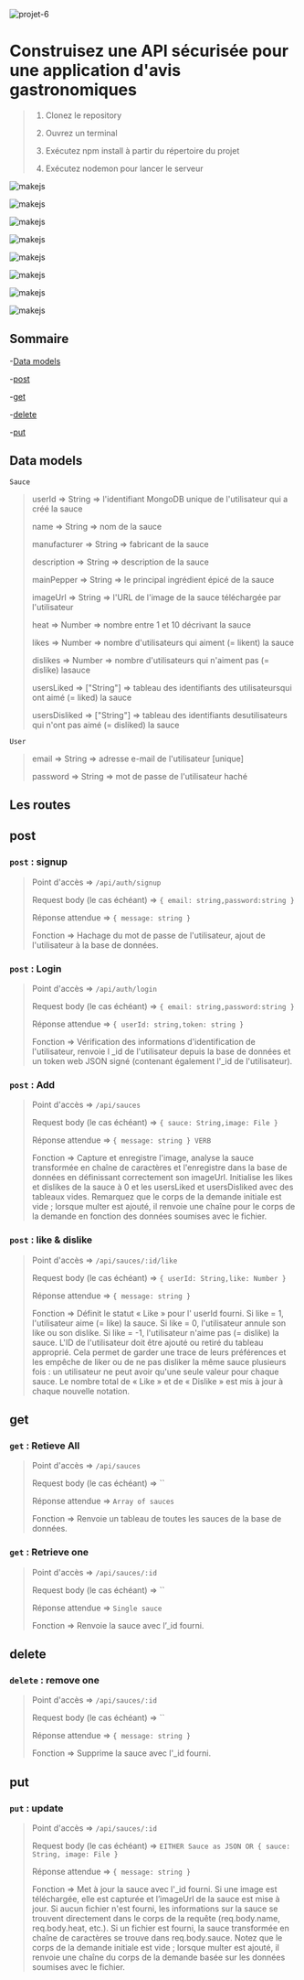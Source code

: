 ![projet-6](./src/imgForReadMe/ocp6.svg "OpenClassrooms")

# Construisez une API sécurisée pour une application d'avis gastronomiques

>1. Clonez le repository
>
>2. Ouvrez un terminal
>
>3. Exécutez npm install à partir du répertoire du projet
>
>4. Exécutez nodemon pour lancer le serveur

![makejs](./src/imgForReadMe/makejs.svg "makejs")

![makejs](./src/imgForReadMe/use-nodejs.svg "makejs")

![makejs](./src/imgForReadMe/use-express.js.svg "makejs")

![makejs](./src/imgForReadMe/use-mongoose.svg "makejs")

![makejs](./src/imgForReadMe/use-mongoose-unique-validator.svg "makejs")

![makejs](./src/imgForReadMe/use-multer.svg "makejs")

![makejs](./src/imgForReadMe/use-bcrypt.svg "makejs")

![makejs](./src/imgForReadMe/use-jsonwebtoken.svg "makejs")

## Sommaire

-[Data models](#Data-models)

-[post](#post)

-[get](#get)

-[delete](#delete)

-[put](#put)

## Data models

`Sauce`

>userId          =>  String      => l'identifiant MongoDB unique de l'utilisateur qui a créé la sauce
>
>name            =>  String      => nom de la sauce
>
>manufacturer    =>  String      => fabricant de la sauce
>
>description     =>  String      => description de la sauce
>
>mainPepper      =>  String      => le principal ingrédient épicé de la sauce
>
>imageUrl        =>  String      => l'URL de l'image de la sauce téléchargée par l'utilisateur
>
>heat            =>  Number      => nombre entre 1 et 10 décrivant la sauce
>
>likes           =>  Number      => nombre d'utilisateurs qui aiment (= likent) la sauce
>
>dislikes        =>  Number      => nombre d'utilisateurs qui n'aiment pas (= dislike) lasauce
>
>usersLiked      =>  ["String"]  => tableau des identifiants des utilisateursqui ont aimé (= liked) la sauce
>
>usersDisliked   =>  ["String"]  => tableau des identifiants desutilisateurs qui n'ont pas aimé (= disliked) la sauce

`User`

>email           =>  String      => adresse e-mail de l'utilisateur [unique]
>
>password        =>  String      => mot de passe de l'utilisateur haché
>
## Les routes
## post
### `post` : signup

>Point d'accès => `/api/auth/signup`
>
>Request body (le cas échéant) => `{ email: string,password:string }`
>
>Réponse attendue => `{ message: string }`
>
>Fonction =>
>Hachage du mot de passe de l'utilisateur, ajout de l'utilisateur à la base de données.
### `post` : Login
>Point d'accès => `/api/auth/login`
>
>Request body (le cas échéant) => `{ email: string,password:string }`
>
>Réponse attendue => `{ userId: string,token: string }`
>
>Fonction =>
>Vérification des informations d'identification de l'utilisateur, renvoie l _id de l'utilisateur depuis la base de données et un token web JSON signé (contenant également l'_id de l'utilisateur).
### `post` : Add 
>Point d'accès => `/api/sauces`
>
>Request body (le cas échéant) => `{ sauce: String,image: File }`
>
>Réponse attendue => `{ message: string } VERB`
>
>Fonction =>
>Capture et enregistre l'image, analyse la sauce transformée en chaîne de caractères et l'enregistre dans la base de données en définissant correctement son imageUrl. Initialise les likes et dislikes de la sauce à 0 et les usersLiked et usersDisliked avec des tableaux vides. Remarquez que le corps de la demande initiale est vide ; lorsque multer est ajouté, il renvoie une chaîne pour le corps de la demande en fonction des données soumises avec le fichier.
### `post` : like & dislike 
>Point d'accès => `/api/sauces/:id/like`
>
>Request body (le cas échéant) => `{ userId: String,like: Number }`
>
>Réponse attendue => `{ message: string }`
>
>Fonction =>
>Définit le statut « Like » pour l' userId fourni. Si like = 1, l'utilisateur aime (= like) la sauce. Si like = 0, l'utilisateur annule son like ou son dislike. Si like = -1, l'utilisateur n'aime pas (= dislike) la sauce. L'ID de l'utilisateur doit être ajouté ou retiré du tableau approprié. Cela permet de garder une trace de leurs préférences et les empêche de liker ou de ne pas disliker la même sauce plusieurs fois : un utilisateur ne peut avoir qu'une seule valeur pour chaque sauce. Le nombre total de « Like » et de « Dislike » est mis à jour à chaque nouvelle notation. 
## get
### `get` : Retieve All
>Point d'accès => `/api/sauces`
>
>Request body (le cas échéant) => ``
>
>Réponse attendue => `Array of sauces`
>
>Fonction =>
>Renvoie un tableau de toutes les sauces de la base de données. 
### `get` : Retrieve one
>Point d'accès => `/api/sauces/:id`
>
>Request body (le cas échéant) => ``
>
>Réponse attendue => `Single sauce`
>
>Fonction =>
>Renvoie la sauce avec l’_id fourni.
## delete
### `delete` : remove one
>Point d'accès => `/api/sauces/:id`
>
>Request body (le cas échéant) => ``
>
>Réponse attendue => `{ message: string }`
>
>Fonction =>
>Supprime la sauce avec l'_id fourni. 
## put
### `put` : update
>Point d'accès => `/api/sauces/:id`
>
>Request body (le cas échéant) => `EITHER Sauce as JSON OR { sauce: String, image: File }`
>
>Réponse attendue => `{ message: string }`
>
>Fonction =>
>Met à jour la sauce avec l'_id fourni. Si une image est téléchargée, elle est capturée et l’imageUrl de la sauce est mise à jour. Si aucun fichier n'est fourni, les informations sur la sauce se trouvent directement dans le corps de la requête (req.body.name, req.body.heat, etc.). Si un fichier est fourni, la sauce transformée en chaîne de caractères se trouve dans req.body.sauce. Notez que le corps de la demande initiale est vide ; lorsque multer est ajouté, il renvoie une chaîne du corps de la demande basée sur les données soumises avec le fichier. 